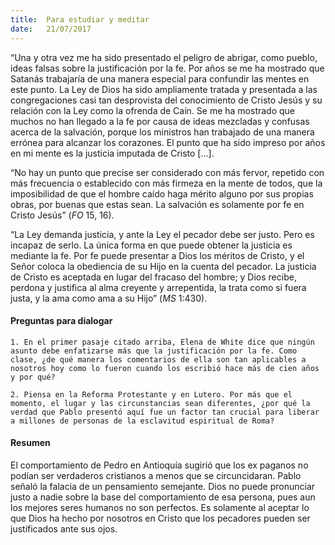 ```yaml
---
title:  Para estudiar y meditar
date:   21/07/2017
---
```


“Una y otra vez me ha sido presentado el peligro de abrigar, como pueblo, ideas falsas sobre la justificación por la fe. Por años se me ha mostrado que Satanás trabajaría de una manera especial para confundir las mentes en este punto. La Ley de Dios ha sido ampliamente tratada y presentada a las congregaciones casi tan desprovista del conocimiento de Cristo Jesús y su relación con la Ley como la ofrenda de Caín. Se me ha mostrado que muchos no han llegado a la fe por causa de ideas mezcladas y confusas acerca de la salvación, porque los ministros han trabajado de una manera errónea para alcanzar los corazones. El punto que ha sido impreso por años en mi mente es la justicia imputada de Cristo [...].

“No hay un punto que precise ser considerado con más fervor, repetido con más frecuencia o establecido con más firmeza en la mente de todos, que la imposibilidad de que el hombre caído haga mérito alguno por sus propias obras, por buenas que estas sean. La salvación es solamente por fe en Cristo Jesús” (*FO* 15, 16).

“La Ley demanda justicia, y ante la Ley el pecador debe ser justo. Pero es incapaz de serlo. La única forma en que puede obtener la justicia es mediante la fe. Por fe puede presentar a Dios los méritos de Cristo, y el Señor coloca la obediencia de su Hijo en la cuenta del pecador. La justicia de Cristo es aceptada en lugar del fracaso del hombre; y Dios recibe, perdona y justifica al alma creyente y arrepentida, la trata como si fuera justa, y la ama como ama a su Hijo” (*MS* 1:430).

#### Preguntas para dialogar

`1. En el primer pasaje citado arriba, Elena de White dice que ningún asunto debe enfatizarse más que la justificación por la fe. Como clase, ¿de qué manera los comentarios de ella son tan aplicables a nosotros hoy como lo fueron cuando los escribió hace más de cien años y por qué?`

`2. Piensa en la Reforma Protestante y en Lutero. Por más que el momento, el lugar y las circunstancias sean diferentes, ¿por qué la verdad que Pablo presentó aquí fue un factor tan crucial para liberar a millones de personas de la esclavitud espiritual de Roma?`

#### Resumen

El comportamiento de Pedro en Antioquía sugirió que los ex paganos no podían ser verdaderos cristianos a menos que se circuncidaran. Pablo señaló la falacia de un pensamiento semejante. Dios no puede pronunciar justo a nadie sobre la base del comportamiento de esa persona, pues aun los mejores seres humanos no son perfectos. Es solamente al aceptar lo que Dios ha hecho por nosotros en Cristo que los pecadores pueden ser justificados ante sus ojos.